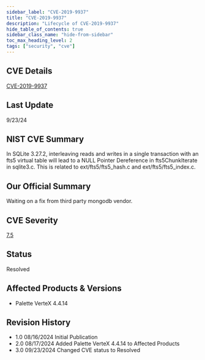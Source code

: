 ```yaml
---
sidebar_label: "CVE-2019-9937"
title: "CVE-2019-9937"
description: "Lifecycle of CVE-2019-9937"
hide_table_of_contents: true
sidebar_class_name: "hide-from-sidebar"
toc_max_heading_level: 2
tags: ["security", "cve"]
---
```


## CVE Details

[CVE-2019-9937](https://nvd.nist.gov/vuln/detail/CVE-2019-9937)

## Last Update

9/23/24

## NIST CVE Summary

In SQLite 3.27.2, interleaving reads and writes in a single transaction with an fts5 virtual table will lead to a NULL
Pointer Dereference in fts5ChunkIterate in sqlite3.c. This is related to ext/fts5/fts5_hash.c and ext/fts5/fts5_index.c.

## Our Official Summary

Waiting on a fix from third party mongodb vendor.

## CVE Severity

[7.5](https://nvd.nist.gov/vuln/detail/CVE-2019-9937)

## Status

Resolved

## Affected Products & Versions

- Palette VerteX 4.4.14

## Revision History

- 1.0 08/16/2024 Initial Publication
- 2.0 08/17/2024 Added Palette VerteX 4.4.14 to Affected Products
- 3.0 09/23/2024 Changed CVE status to Resolved
